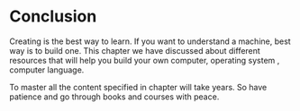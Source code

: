 # Conclusion
Creating is the best way to learn. If you want to understand a machine, best way is to build one. This chapter we have discussed about different resources that will help you build your own computer, operating system , computer language.

To master all the content specified in chapter will take years. So have patience and go through books and courses with peace.

